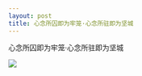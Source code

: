 ```yaml
---
layout: post
title: 心念所囚即为牢笼·心念所驻即为坚城
---
```


 心念所囚即为牢笼·心念所驻即为坚城 

![](https://pic.superbed.cc/item/66f2cc89991d0115df8ce724.jpg)
